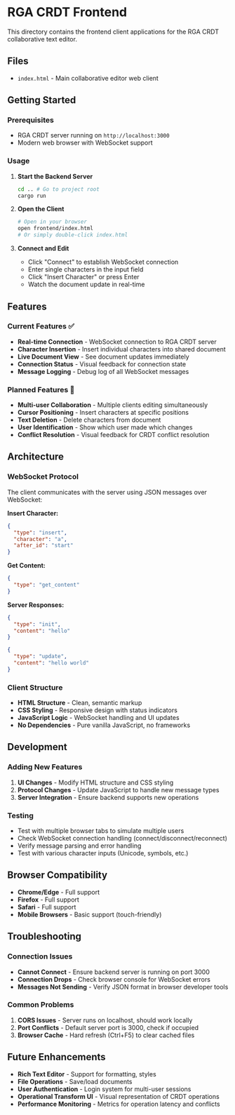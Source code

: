 # RGA CRDT Frontend

This directory contains the frontend client applications for the RGA CRDT collaborative text editor.

## Files

- `index.html` - Main collaborative editor web client

## Getting Started

### Prerequisites

- RGA CRDT server running on `http://localhost:3000`
- Modern web browser with WebSocket support

### Usage

1. **Start the Backend Server**
   ```bash
   cd .. # Go to project root
   cargo run
   ```

2. **Open the Client**
   ```bash
   # Open in your browser
   open frontend/index.html
   # Or simply double-click index.html
   ```

3. **Connect and Edit**
   - Click "Connect" to establish WebSocket connection
   - Enter single characters in the input field
   - Click "Insert Character" or press Enter
   - Watch the document update in real-time

## Features

### Current Features ✅

- **Real-time Connection** - WebSocket connection to RGA CRDT server
- **Character Insertion** - Insert individual characters into shared document
- **Live Document View** - See document updates immediately
- **Connection Status** - Visual feedback for connection state
- **Message Logging** - Debug log of all WebSocket messages

### Planned Features 🔄

- **Multi-user Collaboration** - Multiple clients editing simultaneously
- **Cursor Positioning** - Insert characters at specific positions
- **Text Deletion** - Delete characters from document
- **User Identification** - Show which user made which changes
- **Conflict Resolution** - Visual feedback for CRDT conflict resolution

## Architecture

### WebSocket Protocol

The client communicates with the server using JSON messages over WebSocket:

**Insert Character:**
```json
{
  "type": "insert",
  "character": "a",
  "after_id": "start"
}
```

**Get Content:**
```json
{
  "type": "get_content"
}
```

**Server Responses:**
```json
{
  "type": "init",
  "content": "hello"
}
```

```json
{
  "type": "update", 
  "content": "hello world"
}
```

### Client Structure

- **HTML Structure** - Clean, semantic markup
- **CSS Styling** - Responsive design with status indicators
- **JavaScript Logic** - WebSocket handling and UI updates
- **No Dependencies** - Pure vanilla JavaScript, no frameworks

## Development

### Adding New Features

1. **UI Changes** - Modify HTML structure and CSS styling
2. **Protocol Changes** - Update JavaScript to handle new message types
3. **Server Integration** - Ensure backend supports new operations

### Testing

- Test with multiple browser tabs to simulate multiple users
- Check WebSocket connection handling (connect/disconnect/reconnect)
- Verify message parsing and error handling
- Test with various character inputs (Unicode, symbols, etc.)

## Browser Compatibility

- **Chrome/Edge** - Full support
- **Firefox** - Full support  
- **Safari** - Full support
- **Mobile Browsers** - Basic support (touch-friendly)

## Troubleshooting

### Connection Issues

- **Cannot Connect** - Ensure backend server is running on port 3000
- **Connection Drops** - Check browser console for WebSocket errors
- **Messages Not Sending** - Verify JSON format in browser developer tools

### Common Problems

1. **CORS Issues** - Server runs on localhost, should work locally
2. **Port Conflicts** - Default server port is 3000, check if occupied
3. **Browser Cache** - Hard refresh (Ctrl+F5) to clear cached files

## Future Enhancements

- **Rich Text Editor** - Support for formatting, styles
- **File Operations** - Save/load documents
- **User Authentication** - Login system for multi-user sessions
- **Operational Transform UI** - Visual representation of CRDT operations
- **Performance Monitoring** - Metrics for operation latency and conflicts